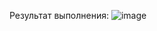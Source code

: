 Результат выполнения:
![image](https://github.com/user-attachments/assets/846a1701-6273-496b-9b7b-73443c6bf710)
